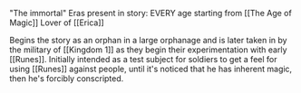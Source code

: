 "The immortal"
Eras present in story:
EVERY age starting from [[The Age of Magic]]
Lover of [[Erica]]

Begins the story as an orphan in a large orphanage and is later taken in by the military of [[Kingdom 1]] as they begin their experimentation with early [[Runes]]. Initially intended as a test subject for soldiers to get a feel for using [[Runes]] against people, until it's noticed that he has inherent magic, then he's forcibly conscripted. 